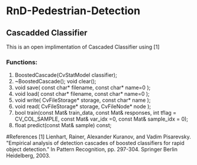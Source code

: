 # RnD-Pedestrian-Detection

## Cascadded Classifier
 This is an open implimentation of Cascaded Classifier using [1]
### Functions:
1. BoostedCascade(CvStatModel classifier);
2. ~BoostedCascade();
void clear();
3. void save( const char* filename, const char* name=0 );
4. void load( const char* filename, const char* name=0 );
5. void write( CvFileStorage* storage, const char* name );
6. void read( CvFileStorage* storage, CvFileNode* node );
7. bool train(const Mat& train_data, const Mat& responses, int tflag = CV_COL_SAMPLE, const Mat& var_idx =0, const Mat& sample_idx = 0);
8. float predict(const Mat& sample) const;


#References
[1] Lienhart, Rainer, Alexander Kuranov, and Vadim Pisarevsky. "Empirical analysis of detection cascades of boosted classifiers for rapid object detection." In Pattern Recognition, pp. 297-304. Springer Berlin Heidelberg, 2003.